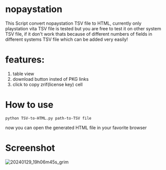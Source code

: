 # nopaystation
This Script convert nopaystation TSV file to HTML, currently only playstation vita TSV file is tested but you are free to test it on other system TSV file, if it don't work thats because of different numbers of fields in different systems TSV file which can be added very easily!

# features:
1. table view
2. download button insted of PKG links
3. click to copy zrif(license key) cell

# How to use
```
python TSV-to-HTML.py path-to-TSV file
```
now you can open the generated HTML file in your favorite browser

# Screenshot
![20240129_19h06m45s_grim](https://github.com/the-loan-wolf/nopaystation/assets/37395721/770bb1a8-b252-4b01-b4b3-a000137262a9)
